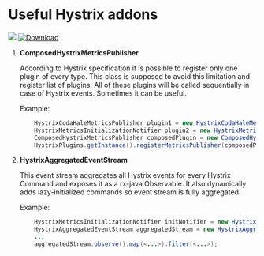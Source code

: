 # Useful Hystrix addons


[![][travis img]][travis]
[ ![Download][bintray img]][bintray]

1. **ComposedHystrixMetricsPublisher**

    According to Hystrix specification it is possible to register only one plugin of every type. This class is supposed to avoid this limitation and register list of plugins.
    All of these plugins will be called sequentially in case of Hystrix events. Sometimes it can be useful.

    Example:
    ```java
        HystrixCodaHaleMetricsPublisher plugin1 = new HystrixCodaHaleMetricsPublisher(new MetricRegistry());
        HystrixMetricsInitializationNotifier plugin2 = new HystrixMetricsInitializationNotifier();
        ComposedHystrixMetricsPublisher composedPlugin = new ComposedHystrixMetricsPublisher(plugin1, plugin2);
        HystrixPlugins.getInstance().registerMetricsPublisher(composedPlugin);
    ```

2. **HystrixAggregatedEventStream**

    This event stream aggregates all Hystrix events for every Hystrix Command and exposes it as a rx-java Observable. 
    It also dynamically adds lazy-initialized commands so event stream is fully aggregated.

    Example:
    ```java
        HystrixMetricsInitializationNotifier initNotifier = new HystrixMetricsInitializationNotifier();
        HystrixAggregatedEventStream aggregatedStream = new HystrixAggregatedEventStream(initNotifier, m -> true);
        ...
        aggregatedStream.observe().map(<...>).filter(<...>);

    ```

[travis]:https://travis-ci.org/ringcentral/hystrix-addons
[travis img]:https://travis-ci.org/ringcentral/hystrix-addons.svg?branch=master
[bintray]:https://bintray.com/ringcentral/maven/com.ringcentral.platform%3Ahystrix-addons/_latestVersion
[bintray img]:https://api.bintray.com/packages/ringcentral/maven/com.ringcentral.platform%3Ahystrix-addons/images/download.svg

